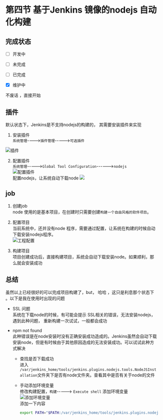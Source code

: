 # 第四节 基于Jenkins 镜像的nodejs 自动化构建   

## 完成状态  

- [ ] 开发中
- [ ] 未完成
- [ ] 已完成
- [x] 维护中


不废话 ，直接开始  

## 插件  
默认状态下，Jenkins是不支持nodejs的构建的， 其需要安装插件来实现  

1. 安装插件  
`系统管理`---->`插件管理`----->`可选插件`  

![插件](http://omy43wh36.bkt.clouddn.com/Snip20171111_44.png)   

2. 配置插件  
	`系统管理`----->`Global Tool Configuration`------>`nodejs`  
	![配置插件](http://omy43wh36.bkt.clouddn.com/Snip20171111_46.png)  
	配置nodejs，让系统自动下载node 
	![](http://omy43wh36.bkt.clouddn.com/Snip20171111_43.png)  

## job  

1. 创建job  
	node 使用的是基本项目，在创建时只需要创建`构建一个自由风格的软件项目`。   

2. 配置项目  
	当前系统中，还并没有node 程序，需要通过配置，让系统在构建的时候自动下载安装nodejs程序。  
	![工程配置](http://omy43wh36.bkt.clouddn.com/Snip20171111_41.png)

3. 构建项目  
	项目创建成功后，直接构建项目，系统会自动下载安装node。如果顺利，那么就会安装成功  
	
## 总结  
虽然以上已经很好的可以完成项目构建了，but， 哈哈 ，这只是利息那个状态下 。以下是我在使用时出现的问题  

* SSL 问题  
	系统在下载node的时候，有可能会提示 SSL相关的错误，无法安装nodejs， 遇到此种问题， 重新构建一次试试，一般都会成功   

* npm not found   
	此种错误是在node安装时没有正确安装成功造成的。Jenkins虽然会自动下载安装node，但是有时候由于其他原因造成的无法安装成功。可以试试此种方式解决  
	* 查找是否下载成功  
		进入 `/var/jenkins_home/tools/jenkins.plugins.nodejs.tools.NodeJSInstallation`文件夹下是否有node文件夹。查看其中是否有关于node的文件  
	* 手动添加环境变量  
		修改构建配置，`构建`-----> `Execute shell` 添加环境变量  
		![添加环境变量](http://omy43wh36.bkt.clouddn.com/Snip20171111_47.png)  
		添加一下内容  

		```bash
		export PATH="$PATH:/var/jenkins_home/tools/jenkins.plugins.nodejs.tools.NodeJSInstallation/node/bin"
		```
			
		